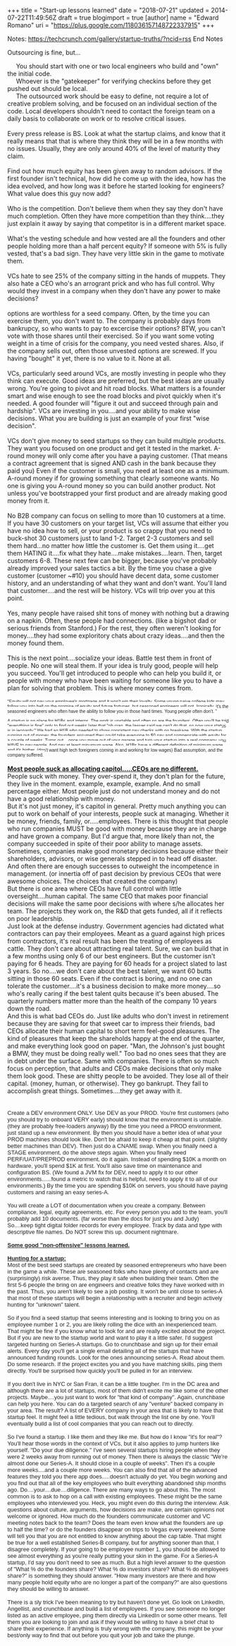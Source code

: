 +++
title = "Start-up lessons learned"
date = "2018-07-21"
updated = 2014-07-22T11:49:56Z
draft = true
blogimport = true 
[author]
	name = "Edward Romano"
	uri = "https://plus.google.com/118036157148722337915"
+++

Notes:
https://techcrunch.com/gallery/startup-truths/?ncid=rss
End Notes

Outsourcing is fine, but...<br /><div>&nbsp; &nbsp; &nbsp;You should start with one or two local engineers who build and "own" the initial code.</div><div>&nbsp; &nbsp; &nbsp;Whoever is the "gatekeeper" for verifying checkins before they get pushed out should be local.</div><div>&nbsp; &nbsp; &nbsp;The outsourced work should be easy to define, not require a lot of creative problem solving, and be focused on an individual section of the code. Local developers shouldn't need to contact the foreign team on a daily basis to collaborate on work or to resolve critical issues.</div><div><br /></div><div>Every press release is BS. Look at what the startup claims, and know that it really means that that is where they think they will be in a few months with no issues. Usually, they are only around 40% of the level of maturity they claim.</div><div><br /></div><div>Find out how much equity has been given away to random advisors. If the first founder isn't technical, how did he come up with the idea, how has the idea evolved, and how long was it before he started looking for engineers? What value does this guy now add?</div><div><br /></div><div>Who is the competition. Don't believe them when they say they don't have much completion. Often they have more competition than they think....they just explain it away by saying that competitor is in a different market space.</div><div><br /></div><div>What's the vesting schedule and how vested are all the founders and other people holding more than a half percent equity? If someone with 5% is fully vested, that's a bad sign. They have very little skin in the game to motivate them.<br /><br />VCs hate to see 25% of the company sitting in the hands of muppets. They also hate a CEO who's an arrogrant prick and who has full control. Why would they invest in a company when they don't have any power to make decisions?<br /><br />options are worthless for a seed company. Often, by the time you can exercise them, you don't want to. The company is probably days from bankrupcy, so who wants to pay to excercise their options? BTW, you can't vote with those shares until their exercised. So if you want some voting weight in a time of crisis for the company, you need vested shares. Also, if the company sells out, often those unvested options are screwed. If you having "bought" it yet, there is no value to it. None at all.<br /><br />VCs, particularly seed around VCs, are mostly investing in people who they think can execute. Good ideas are preferred, but the best ideas are usually wrong. You're going to pivot and hit road blocks. What matters is a founder smart and wise enough to see the road blocks and pivot quickly when it's needed. A good founder will "figure it out and succeed through pain and hardship". VCs are investing in you....and your ability to make wise decisions. What you are building is just an example of your first "wise decision".<br /><br />VCs don't give money to seed startups so they can build multiple products. They want you focused on one product and get it tested in the market. A-round money will only come after you have a paying customer. (That means a contract agreement that is signed AND cash in the bank because they paid you) Even if the customer is small, you need at least one as a minimum. A-round money if for growing something that clearly someone wants. No one is giving you A-round money so you can build another product. Not unless you've bootstrapped your first product and are already making good money from it.<br /><br />No B2B company can focus on selling to more than 10 customers at a time. If you have 30 customers on your target list, VCs will assume that either you have no idea how to sell, or your product is so crappy that you need to buck-shot 30 customers just to land 1-2. Target 2-3 customers and sell them hard...no matter how little the customer is. Get them using it....get them HATING it....fix what they hate....make mistakes....learn. Then, target customers 6-8. These next few can be bigger, because you've probably already improved your sales tactics a bit. By the time you chase a give customer (customer ~#10) you should have decent data, some customer history, and an understanding of what they want and don't want. You'll land that customer....and the rest will be history. VCs will trip over you at this point.<br /><br />Yes, many people have raised shit tons of money with nothing but a drawing on a napkin. Often, these people had connections. (like a bigshot dad or serious friends from Stanford.) For the rest, they often weren't looking for money....they had some exploritory chats about crazy ideas....and then the money found them.<br /><br />This is the next point....socialize your ideas. Battle test them in front of people. No one will steal them. If your idea is truly good, people will help you succeed. You'll get introduced to people who can help you build it, or people with money who have been waiting for someone like you to have a plan for solving that problem. This is where money comes from.<br /><br /><span style="background-color: white;"><span style="color: #222222; font-family: arial, sans-serif; font-size: x-small;">"Equity will not pay your employee's mortgage and it won't win their loyalty. Some young&nbsp;naive&nbsp;college kids may follow&nbsp;you into hell on the promise of equity and future fortunes, but seasoned engineers will not. Ironically, it's the seasoned engineers who often have the ability to follow you in those hard times. Young people often don't. "</span></span><br /><span style="background-color: white;"><span style="color: #222222; font-family: arial, sans-serif; font-size: x-small;"><br /></span></span><span style="background-color: white;"><span style="color: #222222; font-family: arial, sans-serif; font-size: x-small;">A startup is no place for H1Bs and interns. The work is unstable and often so are the founders. Often you'll be told "everything is fine" only to find out weeks later that "oh crap, the lawyer said we can't do that, so now your status is in&nbsp;jeopardy." We had an H1B who needed to show consistent pay checks with no breakage. With the startup running out of money, the founders assumed they could take everyone to $0 pay and compensate with equity for a couple of weeks. Turns out....once you move out of your&nbsp;garage&nbsp;and turn your startup into a real company, you HAVE to pay people. And pay at least minumum wage. Also, H1Bs have a different definition of minimum wage and it's higher. (don't want high tech foreigners coming in and working for low wages) Bad assumption, and the company suffered.&nbsp;</span></span><br /><br /><b><u>Most people suck as allocating capitol.....CEOs are no different.</u></b><br />People suck with money. They over-spend it, they don't plan for the future, they live in the moment. example, example, example. And no small percentage either. Most people just do not understand money and do not have a good relationship with money.<br />But it's not just money, it's capitol in general. Pretty much anything you can put to work on behalf of your interests, people suck at managing. Whether it be money, friends, family, or.....employees. There is this thought that people who run companies MUST be good with money because they are in charge and have grown a company. But I'd argue that, more likely than not, the company succeeded in spite of their poor ability to manage assets. Sometimes, companies make good monetary decisions because either their shareholders, advisors, or wise generals stepped in to head off disaster. And often there are enough successes to outweight the incompetence in management. (or innertia off of past decision by previous CEOs that were awesome choices. The choices that created the company)<br />But there is one area where CEOs have full control with little overseight....human capital. The same CEO that makes poor financial decisions will make the same poor decisions with where s/he allocates her team. The projects they work on, the R&amp;D that gets funded, all if it reflects on poor leadership.<br />Just look at the defense industry. Government agencies had dictated what contractors can pay their employees. Meant as a guard against high prices from contractors, it's real result has been the treating of employees as cattle. They don't care about attracting real talent. Sure, we can build that in a few months using only 6 of our best engineers. But the customer isn't paying for 6 heads. They are paying for 60 heads for a project slated to last 3 years. So no....we don't care about the best talent, we want 60 butts sitting in those 60 seats. Even if the contract is boring, and no one can tolerate the customer....it's a business decision to make more money....so who's really caring if the best talent quits because it's been abused. The quarterly numbers matter more than the health of the company 10 years down the road.<br />And this is what bad CEOs do. Just like adults who don't invest in retirement because they are saving for that sweet car to impress their friends, bad CEOs allocate their human capital to short term feel-good pleasures. The kind of pleasures that keep the shareholds happy at the end of the quarter, and make everything look good on paper. "Man, the Johnson's just bought a BMW, they must be doing really well." Too bad no ones sees that they are in debt under the surface. Same with companies. There is often so much focus on perception, that adults and CEOs make decisions that only make them look good. These are shitty people to be avoided. They lose all of their capital. (money, human, or otherwise). They go bankrupt. They fail to accomplish great things. Sometimes....they get away with it.&nbsp;</div><div><br /><br /></div><div><span style="background-color: white; color: #222222; font-family: arial, sans-serif; font-size: 13px;">Create a DEV environment ONLY. Use DEV as your PROD. You're first customers (who you should try to onboard VERY early) should know that the environment is unstable. (they are probably free-loaders anyway) By the time you need a PROD environment, just stand up a new environment. By then you should have a better idea of what your PROD machines should look like. Don't be afraid to keep it cheap at that point. (slightly better machines than DEV). Then just do a CNAME swap. When you finally need a STAGE environment, do the above steps again. When you finally need PERF/UAT/PREPROD environment, do it again. Instead of spending $10K a month on hardware, you'll spend $1K at first. You'll also save time on maintenance and configuration BS. (We found a JVM fix for DEV, need to apply it to our other environments......found a metric to watch that is helpful, need to apply it to all of our environments.) By the time you are spending $10K on servers, you should have paying customers and raising an easy series-A.</span><br /><span style="background-color: white; color: #222222; font-family: arial, sans-serif; font-size: 13px;"><br /></span><span style="background-color: white; color: #222222; font-family: arial, sans-serif; font-size: 13px;">You will create a LOT of documentation when you create a company. Between compliance, legal, equity agreements, etc. For every person you add to the team, you'll probably add 10 documents. (far worse than the docs for just you and Judy)</span><br /><div style="background-color: white; color: #222222; font-family: arial, sans-serif; font-size: 13px;">So....keep tight digital folder records for every employee. Track by data and type with descriptive file names. Do NOT screw this up. document nightmare.<br /><br /><b><u>Some good "non-offensive" lessons learned.</u></b><br /><b><u><br /></u></b><b><u>Hunting for a startup:</u></b><br />Most of the best seed startups are created by seasoned entrepreneurs who have been in the game a while. These are seasoned folks who have plenty of contacts and are (surprisingly) risk averse. Thus, they play it safe when building their team. Often the first 5-6 people the bring on are engineers and creative folks they have worked with in the past. Thus, you aren't likely to see a job posting. It won't be until close to series-A that most of these startups will begin a relationship with a recruiter and begin actively hunting for "unknown" talent.<br /><br />So if you find a seed startup that seems interesting and is looking to bring you on as employee number 1 or 2, you are likely rolling the dice with an inexperienced team. That might be fine if you know what to look for and are really excited about the project. But if you are new to the startup world and want to play it a little safer, I'd suggest targeted hunting on Series-A startups. Go to crunchbase and sign up for their email alerts. Every day you'll get a single email detailing all of the startups that have announced funding rounds. Look for the ones announcing series-A. Read about them. Do some research. If the project excites you and you have matching skills, ping them directly. You'll be surprised how quickly you'll be pulled in for an interview.<br /><br />If you don't live in NYC or San Fran, it can be a little tougher. I'm in the DC area and although there are a lot of startups, most of them didn't excite me like some of the other projects. Maybe....you just want to work for "that kind of company". Again, crunchbase can help you here. You can do a targeted search of any "venture" backed company in your area. The result? A list of EVERY company in your area that is likely to have that startup feel. It might feel a little tedious, but walk through the list one by one. You'll eventually build a list of cool companies that you can reach out to directly.<br /><br />So I've found a startup. I like them and they like me. But how do I know "it's for real"? You'll hear those words in the context of VCs, but it also applies to jump hunters like yourself. "Do your due diligence." I've seen several startups hiring people when they were 2 weeks away from running out of money. Then there is always the classic "We're almost done our Series-A. It should close in a couple of weeks". Then it's a couple more weeks....and a couple more weeks. You can also find that all of the advanced features they told you there app does.....doesn't actually do yet. You begin working and you find out that all of the key employees who built everything abandoned ship months ago. Do....your....due....diligence. There are many ways to go about this. The most common is to ask to hop on a call with existing employees. These might be the same employees who interviewed you. Heck, you might even do this during the interview. Ask questions about culture, arguments, how decisions are make, are certain opinions not welcome or ignored. How much do the founders communicate customer and VC meeting notes back to the team? Does the team even know what the founders are up to half the time? or do the founders disappear on trips to Vegas every weekend. Some will tell you that you are not entitled to know anything about the cap table. That might be true for a well established Series-B company, but for anything sooner than that, I disagree completely. If your going to be employee number 1, you should be allowed to see almost everything as you're really putting your skin in the game. For a Series-A startup, I'd say you don't need to see as much. But a high level answer to the question of "What % do the founders share? What % do investors share? What % do employees share?" is something they should answer. "How many investors are there and how many people hold equity who are no longer a part of the company?" are also questions they should be willing to answer.<br /><br />There is a sly trick I've been meaning to try but haven't done yet. Go look on LinkedIn, Angellist, and crunchbase and build a list of employees. If you see someone no longer listed as an active employee, ping them directly via LinkedIn or some other means. Tell them you are looking to join and ask if they would be willing to have a brief chat to share their experience. If anything is truly wrong with the company, this might be your best/only way to find that out before you quit your job and take the plunge.</div></div><div><br /></div><div><br /></div>
